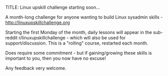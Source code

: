 TITLE: Linux upskill challenge starting soon...

A month-long challenge for anyone wanting to build Linux sysadmin skills - http://linuxupskillchallenge.org

Starting the first Monday of the month, daily lessons will appear in the sub-reddit r/linuxupskillchallenge - which will also be used for support/discussion. This is a "rolling" course, restarted each month.

Does require some commitment - but if gaining/growing these skills is important to you, then you now have no excuse! 

Any feedback very welcome.
